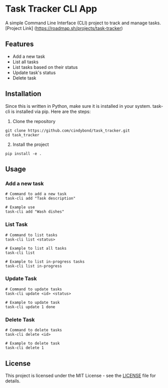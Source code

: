 # Task Tracker CLI App

A simple Command Line Interface (CLI) project to track and manage tasks. [Project Link] (https://roadmap.sh/projects/task-tracker)

## Features
- Add a new task
- List all tasks
- List tasks based on their status
- Update task's status
- Delete task

## Installation
Since this is written in Python, make sure it is installed in your system. 
task-cli is installed via pip. Here are the steps:
1. Clone the repository
```
git clone https://github.com/cindybond/task_tracker.git
cd task_tracker
```
2. Install the project 
```
pip install -e .
```

## Usage
### Add a new task 
```
# Command to add a new task 
task-cli add "Task description"

# Example use
task-cli add "Wash dishes" 
```

### List Task
```
# Command to list tasks
task-cli list <status>

# Example to list all tasks
task-cli list

# Example to list in-progress tasks
task-cli list in-progress
```

### Update Task
```
# Command to update tasks
task-cli update <id> <status>

# Example to update task
task-cli update 1 done
```

### Delete Task
```
# Command to delete tasks
task-cli delete <id>

# Example to delete task
task-cli delete 1
```

## License 
This project is licensed under the MIT License - see the [LICENSE](license) file for details.
